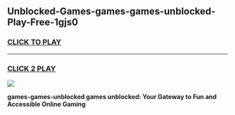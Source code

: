 
## Unblocked-Games-games-games-unblocked-Play-Free-1gjs0
<h3>
<a href="https://premium76.site?title=games-games-unblocked&ref=19M">CLICK TO PLAY</a></h3>
<hr>

<h3>
<a href="https://premium76.site?title=games-games-unblocked&ref=19M">CLICK 2 PLAY</a>
  
</h3>

<a href="https://premium76.site?title=games-games-unblocked&ref=19M"><img src="https://clearcache.store/games.png"></a>


**games-games-unblocked games unblocked: Your Gateway to Fun and Accessible Online Gaming**
